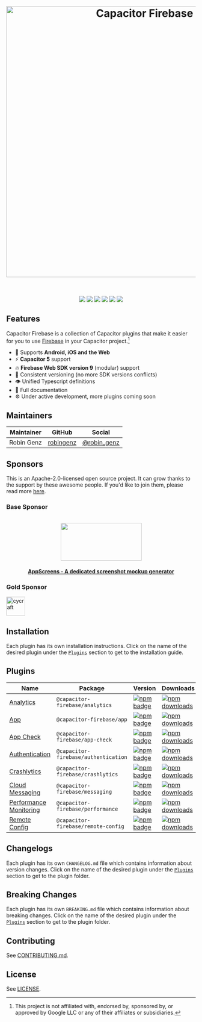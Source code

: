 <br />
<div align="center">
  <h1>
    <img src="https://user-images.githubusercontent.com/13857929/161965231-b2c7f586-2ee8-4342-a71a-0532bb8b4c1f.png" alt="Capacitor Firebase" width="720" />
  </h1>
</div>
<br />
<p align="center">
  <a href="https://github.com/capawesome-team/capacitor-firebase"><img src="https://img.shields.io/maintenance/yes/2023?style=flat-square" /></a>
  <a href="https://github.com/capawesome-team/capacitor-firebase/actions/workflows/ci.yml"><img src="https://img.shields.io/github/actions/workflow/status/capawesome-team/capacitor-firebase/ci.yml?branch=main&style=flat-square" /></a>
  <a href="https://github.com/capawesome-team/capacitor-firebase"><img src="https://img.shields.io/github/license/capawesome-team/capacitor-firebase?style=flat-square" /></a>
  <a href="https://github.com/capawesome-team"><img src="https://img.shields.io/badge/part%20of-capawesome-%234f46e5?style=flat-square" /></a>
  <a href="https://turborepo.org/"><img src="https://img.shields.io/badge/maintained%20with-turborepo-%237f6ab2?style=flat-square" /></a>
  <a href="https://devlibrary.withgoogle.com/products/firebase/repos/robingenz-capacitor-firebase"><img src="https://img.shields.io/badge/part%20of-DevLibrary-9cf?color=4285F4&logoColor=4285F4&logo=google&style=flat-square" /></a>
</p>

## Features

Capacitor Firebase is a collection of Capacitor plugins that make it easier for you to use [Firebase](https://firebase.google.com/) in your Capacitor project.[^1]

- 🔋 Supports **Android, iOS and the Web**
- ⚡️ **Capacitor 5** support
- 🔥 **Firebase Web SDK version 9** (modular) support
- 🦋 Consistent versioning (no more SDK versions conflicts)
- 👁 Unified Typescript definitions
- 📄 Full documentation
- ⚙️ Under active development, more plugins coming soon

## Maintainers

| Maintainer | GitHub                                    | Social                                        |
| ---------- | ----------------------------------------- | --------------------------------------------- |
| Robin Genz | [robingenz](https://github.com/robingenz) | [@robin_genz](https://twitter.com/robin_genz) |

## Sponsors

This is an Apache-2.0-licensed open source project.
It can grow thanks to the support by these awesome people.
If you'd like to join them, please read more [here](https://github.com/sponsors/capawesome-team).

### Base Sponsor

<a href="https://appscreens.com/?_locale=en&utm_source=github&utm_medium=referral&utm_campaign=capawesome&gclid=capawesome" target="_blank">
<p align="center"><br><img src="https://capawesome.io/assets/images/sponsors/appscreens-logo.png" width="215" height="100" /></p>
<h4 align="center">AppScreens - A dedicated screenshot mockup generator</h4>
</a>

### Gold Sponsor

<!-- gold-sponsors --><!-- gold-sponsors -->
<!-- silver-sponsors --><!-- silver-sponsors -->
<!-- bronze-sponsors --><!-- bronze-sponsors -->

<a href="https://github.com/cycraft"><img src="https://github.com/cycraft.png" alt="cycraft" style="max-width: 100%;" width="50px"></a>

## Installation

Each plugin has its own installation instructions.
Click on the name of the desired plugin under the [`Plugins`](#plugins) section to get to the installation guide.

## Plugins

| Name                                             | Package                              | Version                                                                                                                                                             | Downloads                                                                                                                                                                |
| ------------------------------------------------ | ------------------------------------ | ------------------------------------------------------------------------------------------------------------------------------------------------------------------- | ------------------------------------------------------------------------------------------------------------------------------------------------------------------------ |
| [Analytics](./packages/analytics)                | `@capacitor-firebase/analytics`      | [![npm badge](https://img.shields.io/npm/v/@capacitor-firebase/analytics?style=flat-square)](https://www.npmjs.com/package/@capacitor-firebase/analytics)           | [![npm downloads](https://img.shields.io/npm/dw/@capacitor-firebase/analytics?style=flat-square)](https://www.npmjs.com/package/@capacitor-firebase/analytics)           |
| [App](./packages/app)                            | `@capacitor-firebase/app`            | [![npm badge](https://img.shields.io/npm/v/@capacitor-firebase/app?style=flat-square)](https://www.npmjs.com/package/@capacitor-firebase/app)                       | [![npm downloads](https://img.shields.io/npm/dw/@capacitor-firebase/app?style=flat-square)](https://www.npmjs.com/package/@capacitor-firebase/app)                       |
| [App Check](./packages/app-check)                | `@capacitor-firebase/app-check`      | [![npm badge](https://img.shields.io/npm/v/@capacitor-firebase/app-check?style=flat-square)](https://www.npmjs.com/package/@capacitor-firebase/app-check)           | [![npm downloads](https://img.shields.io/npm/dw/@capacitor-firebase/app-check?style=flat-square)](https://www.npmjs.com/package/@capacitor-firebase/app-check)           |
| [Authentication](./packages/authentication)      | `@capacitor-firebase/authentication` | [![npm badge](https://img.shields.io/npm/v/@capacitor-firebase/authentication?style=flat-square)](https://www.npmjs.com/package/@capacitor-firebase/authentication) | [![npm downloads](https://img.shields.io/npm/dw/@capacitor-firebase/authentication?style=flat-square)](https://www.npmjs.com/package/@capacitor-firebase/authentication) |
| [Crashlytics](./packages/crashlytics)            | `@capacitor-firebase/crashlytics`    | [![npm badge](https://img.shields.io/npm/v/@capacitor-firebase/crashlytics?style=flat-square)](https://www.npmjs.com/package/@capacitor-firebase/crashlytics)       | [![npm downloads](https://img.shields.io/npm/dw/@capacitor-firebase/crashlytics?style=flat-square)](https://www.npmjs.com/package/@capacitor-firebase/crashlytics)       |
| [Cloud Messaging](./packages/messaging)          | `@capacitor-firebase/messaging`      | [![npm badge](https://img.shields.io/npm/v/@capacitor-firebase/messaging?style=flat-square)](https://www.npmjs.com/package/@capacitor-firebase/messaging)           | [![npm downloads](https://img.shields.io/npm/dw/@capacitor-firebase/messaging?style=flat-square)](https://www.npmjs.com/package/@capacitor-firebase/messaging)           |
| [Performance Monitoring](./packages/performance) | `@capacitor-firebase/performance`    | [![npm badge](https://img.shields.io/npm/v/@capacitor-firebase/performance?style=flat-square)](https://www.npmjs.com/package/@capacitor-firebase/performance)       | [![npm downloads](https://img.shields.io/npm/dw/@capacitor-firebase/performance?style=flat-square)](https://www.npmjs.com/package/@capacitor-firebase/performance)       |
| [Remote Config](./packages/remote-config)        | `@capacitor-firebase/remote-config`  | [![npm badge](https://img.shields.io/npm/v/@capacitor-firebase/remote-config?style=flat-square)](https://www.npmjs.com/package/@capacitor-firebase/remote-config)   | [![npm downloads](https://img.shields.io/npm/dw/@capacitor-firebase/remote-config?style=flat-square)](https://www.npmjs.com/package/@capacitor-firebase/remote-config)   |

## Changelogs

Each plugin has its own `CHANGELOG.md` file which contains information about version changes.
Click on the name of the desired plugin under the [`Plugins`](#plugins) section to get to the plugin folder.

## Breaking Changes

Each plugin has its own `BREAKING.md` file which contains information about breaking changes.
Click on the name of the desired plugin under the [`Plugins`](#plugins) section to get to the plugin folder.

## Contributing

See [CONTRIBUTING.md](./CONTRIBUTING.md).

## License

See [LICENSE](./LICENSE).

[^1]: This project is not affiliated with, endorsed by, sponsored by, or approved by Google LLC or any of their affiliates or subsidiaries.
